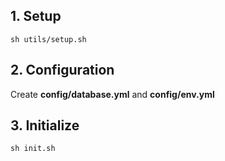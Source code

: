 ## 1. Setup
```
sh utils/setup.sh  
```

## 2. Configuration
Create **config/database.yml** and **config/env.yml**

## 3. Initialize
```
sh init.sh
```
